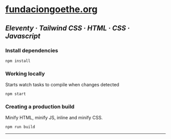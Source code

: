 <h1><a href="https://www.fundaciongoethe.org/"><strong>fundaciongoethe.org</strong></a></h1>

## <em>Eleventy · Tailwind CSS · HTML · CSS · Javascript</em>

### Install dependencies

```
npm install
```

### Working locally

Starts watch tasks to compile when changes detected

```
npm start
```

### Creating a production build

Minify HTML, minify JS, inline and minify CSS.

```
npm run build
```

---
